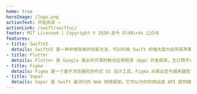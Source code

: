 ```yaml
---
home: true
heroImage: /logo.png
actionText: 开始阅读 →
actionLink: /swift/swiftui/
footer: MIT Licensed | Copyright © 2020-至今 OldBirds 公众号
features:
- title: SwiftUI
  details: SwiftUI 是一种非常简单的创新方法，可以利用 Swift 的强大能力在所有苹果设备平台上构建用户界面。通过 SwiftUI，开发者仅使用一组工具和 API 就能为所有苹果设备构建用户界面。
- title: Flutter
  details: Flutter 是 Google 推出并开源的移动应用程序（App）开发框架，主打跨平台、高保真、高性能。其采用 Dart（官网、中文网）语言作为开发语言。
- title: Figma
  details: Figma 是一个基于浏览器的协作式 UI 设计工具，Figma 从推出至今越来越受到 UI 设计师的青睐，如今也有很多的设计团队投入了 Figma 的怀抱。
- title: Vapor
  details: Vapor 是 Swift 最流行的 Web 网络框架。它可以为你的网站或 API 提供精美的页面展示和简易的使用方式。
---
```

